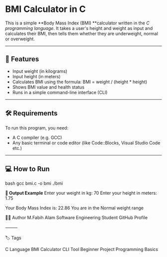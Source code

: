 # BMI Calculator in C

This is a simple **Body Mass Index (BMI) **calculator written in the *C programming language*. It takes a user's height and weight as input and calculates their BMI, then tells them whether they are underweight, normal or overweight.

---

## 📌 Features

- Input weight (in kilograms)
- Input height (in meters)
- Calculates BMI using the formula: BMI = weight / (height * height)
- Shows BMI value and health status
- Runs in a simple command-line interface (CLI)

---

## 🛠 Requirements

To run this program, you need:
- A C compiler (e.g. GCC)
- Any basic terminal or code editor (like Code::Blocks, Visual Studio Code etc.)

---

## 💻 How to Run

bash
gcc bmi.c -o bmi
./bmi


**🧠 Output Example**
Enter your weight in kg: 70
Enter your height in meters: 1.75

Your Body Mass Index is: 22.86
You are in the Normal weight range

👨‍💻 Author
M.Fabih Alam
Software Engineering Student
GitHub Profile

⸻

🏷 Tags

C Language BMI Calculator CLI Tool Beginner Project Programming Basics
